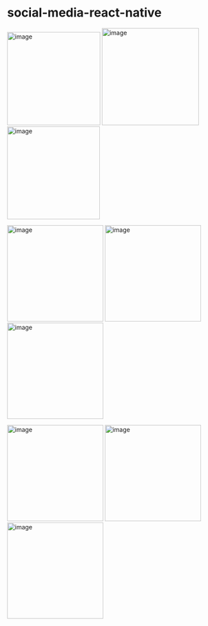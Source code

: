 # social-media-react-native
<p float="left">
<img width="216" alt="image" src="https://user-images.githubusercontent.com/74422938/225982356-76934478-eff1-4ef6-8fef-b06f59ab4e04.png">
<img width="225" alt="image" src="https://user-images.githubusercontent.com/74422938/225982180-d8c5fc48-72a8-4df4-b9b0-3524cf8063d4.png">
<img width="215" alt="image" src="https://user-images.githubusercontent.com/74422938/225982138-3cc92906-9555-44e9-b8c7-c672c1b35e82.png">
</p>
<p float="left">
<img width="223" alt="image" src="https://user-images.githubusercontent.com/74422938/225982098-322d0b4a-3735-4883-a85d-b3b2be1ccee7.png">
<img width="223" alt="image" src="https://user-images.githubusercontent.com/74422938/225982056-d9185157-d95d-4b56-9a55-0d71925ec286.png">
<img width="223" alt="image" src="https://user-images.githubusercontent.com/74422938/225982010-f7688203-0e43-4374-9554-a5ec0af882e2.png">
</p>
<p float="left">
<img width="223" alt="image" src="https://user-images.githubusercontent.com/74422938/225981962-fc771817-8da0-48fe-8f11-f1a1a24c886c.png">
<img width="223" alt="image" src="https://user-images.githubusercontent.com/74422938/225981917-e4e89c99-8c65-422b-91a8-bf45d487e96d.png">
<img width="223" alt="image" src="https://user-images.githubusercontent.com/74422938/225981770-a1365cb6-a393-4755-9aa2-a87126ae401f.png">
</p>
